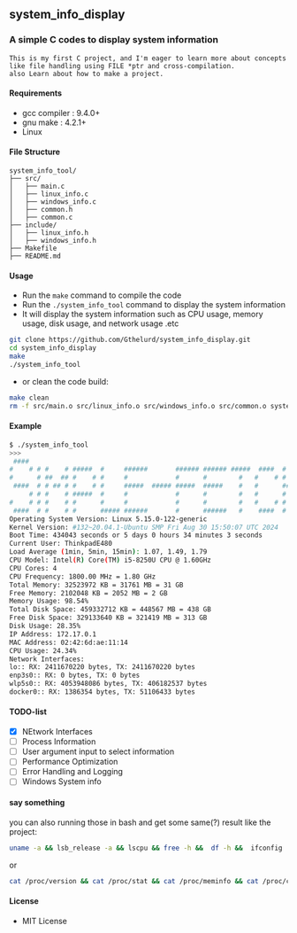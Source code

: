 ## system_info_display

### A simple C codes to display system information
```plaintext
This is my first C project, and I'm eager to learn more about concepts 
like file handling using FILE *ptr and cross-compilation.
also Learn about how to make a project.
```
#### Requirements

- gcc compiler : 9.4.0+
- gnu make : 4.2.1+
- Linux

#### File Structure
```
system_info_tool/
├── src/
│   ├── main.c
│   ├── linux_info.c
│   ├── windows_info.c
│   ├── common.h
│   ├── common.c
├── include/
│   ├── linux_info.h
│   ├── windows_info.h
├── Makefile
├── README.md
```
#### Usage

- Run the `make` command to compile the code
- Run the `./system_info_tool` command to display the system information
- It will display the system information such as CPU usage, memory usage, disk usage, and network usage .etc

```bash
git clone https://github.com/Gthelurd/system_info_display.git
cd system_info_display
make
./system_info_tool
```
- or clean the code build:
```bash
make clean
rm -f src/main.o src/linux_info.o src/windows_info.o src/common.o system_info_tool
```

#### Example
```bash
$ ./system_info_tool
>>>
 ####                                                                       
#    # # #    # #####  #     ######       ###### ###### #####  ####  #    #
#      # ##  ## #    # #     #            #      #        #   #    # #    #
 ####  # # ## # #    # #     #####  ##### #####  #####    #   #      #####
     # # #    # #####  #     #            #      #        #   #      #    #
#    # # #    # #      #     #            #      #        #   #    # #    #
 ####  # #    # #      ##### ######       #      ######   #    ####  #    #
Operating System Version: Linux 5.15.0-122-generic
Kernel Version: #132~20.04.1-Ubuntu SMP Fri Aug 30 15:50:07 UTC 2024
Boot Time: 434043 seconds or 5 days 0 hours 34 minutes 3 seconds
Current User: ThinkpadE480
Load Average (1min, 5min, 15min): 1.07, 1.49, 1.79
CPU Model: Intel(R) Core(TM) i5-8250U CPU @ 1.60GHz
CPU Cores: 4
CPU Frequency: 1800.00 MHz = 1.80 GHz
Total Memory: 32523972 KB = 31761 MB = 31 GB
Free Memory: 2102048 KB = 2052 MB = 2 GB
Memory Usage: 98.54%
Total Disk Space: 459332712 KB = 448567 MB = 438 GB
Free Disk Space: 329133640 KB = 321419 MB = 313 GB
Disk Usage: 28.35%
IP Address: 172.17.0.1
MAC Address: 02:42:6d:ae:11:14
CPU Usage: 24.34%
Network Interfaces: 
lo:: RX: 2411670220 bytes, TX: 2411670220 bytes
enp3s0:: RX: 0 bytes, TX: 0 bytes
wlp5s0:: RX: 4053948086 bytes, TX: 406182537 bytes
docker0:: RX: 1386354 bytes, TX: 51106433 bytes
```
#### TODO-list
- [x] NEtwork Interfaces
- [ ] Process Information
- [ ] User argument input to select information
- [ ] Performance Optimization
- [ ] Error Handling and Logging
- [ ] Windows System info

#### say something
you can also running those in bash and get some same(?) result like the project:
```bash
uname -a && lsb_release -a && lscpu && free -h &&  df -h &&  ifconfig  
```
or
```bash 
cat /proc/version && cat /proc/stat && cat /proc/meminfo && cat /proc/cpuinfo && cat /proc/uptime && cat /proc/diskstats && cat /proc/net/dev
```
#### License

- MIT License
